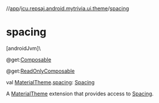 //[app](../../index.md)/[icu.repsaj.android.mytrivia.ui.theme](index.md)/[spacing](spacing.md)

# spacing

[androidJvm]\

@get:[Composable](https://developer.android.com/reference/kotlin/androidx/compose/runtime/Composable.html)

@get:[ReadOnlyComposable](https://developer.android.com/reference/kotlin/androidx/compose/runtime/ReadOnlyComposable.html)

val [MaterialTheme](https://developer.android.com/reference/kotlin/androidx/compose/material3/MaterialTheme.html).[spacing](spacing.md): [Spacing](-spacing/index.md)

A [MaterialTheme](https://developer.android.com/reference/kotlin/androidx/compose/material3/MaterialTheme.html)
extension that provides access to [Spacing](-spacing/index.md).
